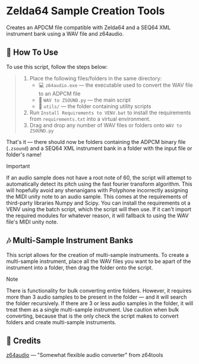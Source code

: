 # Zelda64 Sample Creation Tools
Creates an APDCM file compatible with Zelda64 and a SEQ64 XML instrument bank using a WAV file and z64audio.

## 🔧 How To Use
To use this script, follow the steps below:

> 1. Place the following files/folders in the same directory:
>      - 💻 `z64audio.exe` — the executable used to convert the WAV file to an ADPCM file
>      - 📄 `WAV to ZSOUND.py` — the main script
>      - 📁 `utils/` — the folder containing utility scripts
> 2. Run `Install Requirements to VENV.bat` to install the requirements from `requirements.txt` into a virtual environment.
> 3. Drag and drop any number of WAV files or folders onto `WAV to ZSOUND.py`

That's it — there should now be folders containing the ADPCM binary file (`.zsound`) and a SEQ64 XML instrument bank in a folder with the input file or folder's name!

> [!IMPORTANT]
> If an audio sample does not have a root note of 60, the script will attempt to automatically detect its pitch using the fast fourier transform algorithm. This will hopefully avoid any shenanigans with Polyphone incorrectly assigning the MIDI unity note to an audio sample. This comes at the requirements of third-party libraries Numpy and Scipy. You can install the requirements ot a VENV using the batch script, which the script will then use. If it can't import the required modules for whatever reason, it will fallback to using the WAV file's MIDI unity note.

## 🎶 Multi-Sample Instrument Banks
This script allows for the creation of multi-sample instruments. To create a multi-sample instrument, place all the WAV files you want to be apart of the instrument into a folder, then drag the folder onto the script.

> [!NOTE]
> There is functionality for bulk converting entire folders. However, it requires more than 3 audio samples to be present in the folder — and it will search the folder recursively. If there are 3 or less audio samples in the folder, it will treat them as a single multi-sample instrument. Use caution when bulk converting, because that is the only check the script makes to convert folders and create multi-sample instruments.

## 📝 Credits
[z64audio](https://github.com/z64tools/z64audio) — "Somewhat flexible audio converter" from z64tools
